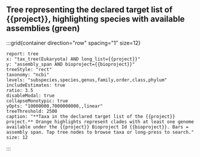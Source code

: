 ## Tree representing the declared target list of {{project}}, highlighting species with available assemblies (green)

:::grid{container direction="row" spacing="1" size=12}

```report
report: tree
x: "tax_tree(Eukaryota) AND long_list={{project}}"
y: "assembly_span AND bioproject={{bioproject}}"
treeStyle: "rect"
taxonomy: "ncbi"
levels: "subspecies,species,genus,family,order,class,phylum"
includeEstimates: true
ratio: 3.5
disableModal: true
collapseMonotypic: true
yOpts: "10000000,7000000000,,linear"
treeThreshold: 2500
caption: "**Taxa in the declared target list of the {{project}} project.** Orange highlights represent clades with at least one genome available under the {{project}} Bioproject Id {{bioproject}}. Bars = assembly span. Tap tree nodes to browse taxa or long-press to search."
size: 12
```

:::
